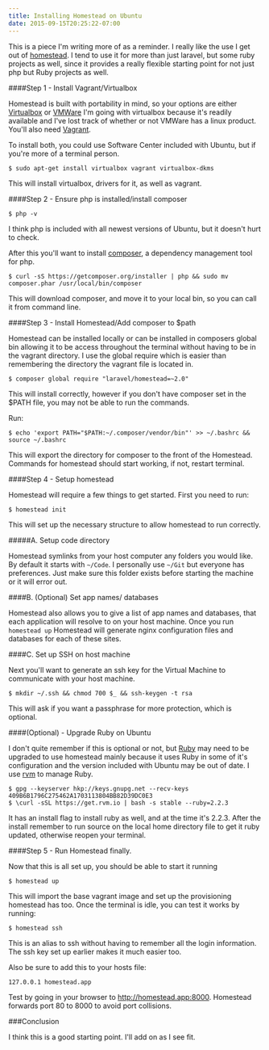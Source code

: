 ```yaml
---
title: Installing Homestead on Ubuntu
date: 2015-09-15T20:25:22-07:00
---
```


This is a piece I'm writing more of as a reminder. I really like the use I get out of [homestead](http://www.laravel.com/docs/5.1/homestead). I tend to use it for more than just laravel, but some ruby projects as well, since it provides a really flexible starting point for not just php but Ruby projects as well.

####Step 1 - Install Vagrant/Virtualbox

Homestead is built with portability in mind, so your options are either [Virtualbox](https://www.virtualbox.org/) or [VMWare](http://www.vmware.com/products/desktop-virtualization/) I'm going with virtualbox because it's readily available and I've lost track of whether or not VMWare has a linux product. You'll also need [Vagrant](http://vagrantup.com).

To install both, you could use Software Center included with Ubuntu, but if you're more of a terminal person.

```$ sudo apt-get install virtualbox vagrant virtualbox-dkms```

This will install virtualbox, drivers for it, as well as vagrant.

####Step 2 - Ensure php is installed/install composer

```$ php -v```

I think php is included with all newest versions of Ubuntu, but it doesn't hurt to check.

After this you'll want to install [composer](https://getcomposer.org/), a dependency management tool for php.

```
$ curl -sS https://getcomposer.org/installer | php && sudo mv composer.phar /usr/local/bin/composer
```

This will download composer, and move it to your local bin, so you can call it from command line.

####Step 3 - Install Homestead/Add composer to $path

Homestead can be installed locally or can be installed in composers global bin allowing it to be access throughout the terminal without having to be in the vagrant directory. I use the global require which is easier than remembering the directory the vagrant file is located in.

```
$ composer global require "laravel/homestead=~2.0"
```

This will install correctly, however if you don't have composer set in the $PATH file, you may not be able to run the commands.

Run:

```
$ echo 'export PATH="$PATH:~/.composer/vendor/bin"' >> ~/.bashrc && source ~/.bashrc
```

This will export the directory for composer to the front of the Homestead. Commands for homestead should start working, if not, restart terminal.

####Step 4 - Setup homestead

Homestead will require a few things to get started. First you need to run:

```$ homestead init```

This will set up the necessary structure to allow homestead to run correctly.

#####A. Setup code directory

Homestead symlinks from your host computer any folders you would like. By default it starts with ```~/Code```. I personally use ```~/Git``` but everyone has preferences. Just make sure this folder exists before starting the machine or it will error out.

####B. (Optional) Set app names/ databases

Homestead also allows you to give a list of app names and databases, that each application will resolve to on your host machine. Once you run ```homestead up``` Homestead will generate nginx configuration files and databases for each of these sites.

####C. Set up SSH on host machine

Next you'll want to generate an ssh key for the Virtual Machine to communicate with your host machine.

```
$ mkdir ~/.ssh && chmod 700 $_ && ssh-keygen -t rsa
```

This will ask if you want a passphrase for more protection, which is optional.

####(Optional) - Upgrade Ruby on Ubuntu

I don't quite remember if this is optional or not, but [Ruby](https://www.ruby-lang.org/en/) may need to be upgraded to use homestead mainly because it uses Ruby in some of it's configuration and the version included with Ubuntu may be out of date. I use [rvm](http://rvm.io) to manage Ruby.

    $ gpg --keyserver hkp://keys.gnupg.net --recv-keys 409B6B1796C275462A1703113804BB82D39DC0E3
    $ \curl -sSL https://get.rvm.io | bash -s stable --ruby=2.2.3

It has an install flag to install ruby as well, and at the time it's 2.2.3. After the install remember to run source on the local home directory file to get it ruby updated, otherwise reopen your terminal.

####Step 5 - Run Homestead finally.

Now that this is all set up, you should be able to start it running

```
$ homestead up
```

This will import the base vagrant image and set up the provisioning homestead has too. Once the terminal is idle, you can test it works by running:

```
$ homestead ssh
```

This is an alias to ssh without having to remember all the login information. The ssh key set up earlier makes it much easier too.

Also be sure to add this to your hosts file:

```
127.0.0.1 homestead.app
```
Test by going in your browser to http://homestead.app:8000. Homestead forwards port 80 to 8000 to avoid port collisions.

###Conclusion

I think this is a good starting point. I'll add on as I see fit.
